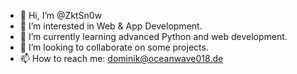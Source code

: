 - 👋 Hi, I’m @ZktSn0w
- 👀 I’m interested in Web & App Development.
- 🌱 I’m currently learning advanced Python and web development.
- 💞️ I’m looking to collaborate on some projects.
- 📫 How to reach me: dominik@oceanwave018.de

